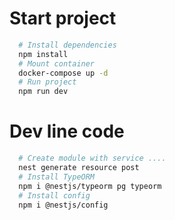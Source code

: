 # Start project

```bash
  # Install dependencies
  npm install
  # Mount container
  docker-compose up -d
  # Run project
  npm run dev
```


# Dev line code
```bash
  # Create module with service ....
  nest generate resource post
  # Install TypeORM
  npm i @nestjs/typeorm pg typeorm
  # Install config
  npm i @nestjs/config
```